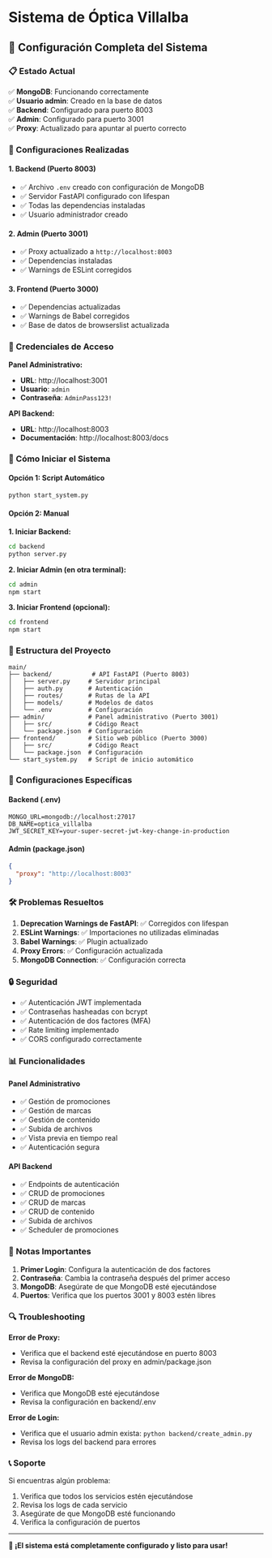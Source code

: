 # Sistema de Óptica Villalba

## 🚀 Configuración Completa del Sistema

### 📋 Estado Actual
✅ **MongoDB**: Funcionando correctamente  
✅ **Usuario admin**: Creado en la base de datos  
✅ **Backend**: Configurado para puerto 8003  
✅ **Admin**: Configurado para puerto 3001  
✅ **Proxy**: Actualizado para apuntar al puerto correcto  

### 🔧 Configuraciones Realizadas

#### 1. Backend (Puerto 8003)
- ✅ Archivo `.env` creado con configuración de MongoDB
- ✅ Servidor FastAPI configurado con lifespan
- ✅ Todas las dependencias instaladas
- ✅ Usuario administrador creado

#### 2. Admin (Puerto 3001)
- ✅ Proxy actualizado a `http://localhost:8003`
- ✅ Dependencias instaladas
- ✅ Warnings de ESLint corregidos

#### 3. Frontend (Puerto 3000)
- ✅ Dependencias actualizadas
- ✅ Warnings de Babel corregidos
- ✅ Base de datos de browserslist actualizada

### 🔐 Credenciales de Acceso

**Panel Administrativo:**
- **URL**: http://localhost:3001
- **Usuario**: `admin`
- **Contraseña**: `AdminPass123!`

**API Backend:**
- **URL**: http://localhost:8003
- **Documentación**: http://localhost:8003/docs

### 🚀 Cómo Iniciar el Sistema

#### Opción 1: Script Automático
```bash
python start_system.py
```

#### Opción 2: Manual

**1. Iniciar Backend:**
```bash
cd backend
python server.py
```

**2. Iniciar Admin (en otra terminal):**
```bash
cd admin
npm start
```

**3. Iniciar Frontend (opcional):**
```bash
cd frontend
npm start
```

### 📁 Estructura del Proyecto

```
main/
├── backend/           # API FastAPI (Puerto 8003)
│   ├── server.py     # Servidor principal
│   ├── auth.py       # Autenticación
│   ├── routes/       # Rutas de la API
│   ├── models/       # Modelos de datos
│   └── .env          # Configuración
├── admin/            # Panel administrativo (Puerto 3001)
│   ├── src/          # Código React
│   └── package.json  # Configuración
├── frontend/         # Sitio web público (Puerto 3000)
│   ├── src/          # Código React
│   └── package.json  # Configuración
└── start_system.py   # Script de inicio automático
```

### 🔧 Configuraciones Específicas

#### Backend (.env)
```
MONGO_URL=mongodb://localhost:27017
DB_NAME=optica_villalba
JWT_SECRET_KEY=your-super-secret-jwt-key-change-in-production
```

#### Admin (package.json)
```json
{
  "proxy": "http://localhost:8003"
}
```

### 🛠️ Problemas Resueltos

1. **Deprecation Warnings de FastAPI**: ✅ Corregidos con lifespan
2. **ESLint Warnings**: ✅ Importaciones no utilizadas eliminadas
3. **Babel Warnings**: ✅ Plugin actualizado
4. **Proxy Errors**: ✅ Configuración actualizada
5. **MongoDB Connection**: ✅ Configuración correcta

### 🔒 Seguridad

- ✅ Autenticación JWT implementada
- ✅ Contraseñas hasheadas con bcrypt
- ✅ Autenticación de dos factores (MFA)
- ✅ Rate limiting implementado
- ✅ CORS configurado correctamente

### 📊 Funcionalidades

#### Panel Administrativo
- ✅ Gestión de promociones
- ✅ Gestión de marcas
- ✅ Gestión de contenido
- ✅ Subida de archivos
- ✅ Vista previa en tiempo real
- ✅ Autenticación segura

#### API Backend
- ✅ Endpoints de autenticación
- ✅ CRUD de promociones
- ✅ CRUD de marcas
- ✅ CRUD de contenido
- ✅ Subida de archivos
- ✅ Scheduler de promociones

### 🚨 Notas Importantes

1. **Primer Login**: Configura la autenticación de dos factores
2. **Contraseña**: Cambia la contraseña después del primer acceso
3. **MongoDB**: Asegúrate de que MongoDB esté ejecutándose
4. **Puertos**: Verifica que los puertos 3001 y 8003 estén libres

### 🔍 Troubleshooting

**Error de Proxy:**
- Verifica que el backend esté ejecutándose en puerto 8003
- Revisa la configuración del proxy en admin/package.json

**Error de MongoDB:**
- Verifica que MongoDB esté ejecutándose
- Revisa la configuración en backend/.env

**Error de Login:**
- Verifica que el usuario admin exista: `python backend/create_admin.py`
- Revisa los logs del backend para errores

### 📞 Soporte

Si encuentras algún problema:
1. Verifica que todos los servicios estén ejecutándose
2. Revisa los logs de cada servicio
3. Asegúrate de que MongoDB esté funcionando
4. Verifica la configuración de puertos

---

**🎉 ¡El sistema está completamente configurado y listo para usar!** 